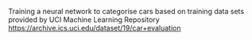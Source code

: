 Training a neural network to categorise cars based on training data sets provided by UCI Machine Learning Repository https://archive.ics.uci.edu/dataset/19/car+evaluation
